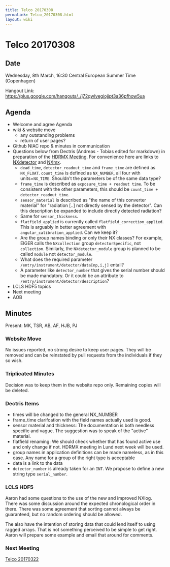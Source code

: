 ```yaml
---
title: Telco 20170308
permalink: Telco_20170308.html
layout: wiki
---
```

Telco 20170308
==============

Date
----

Wednesday, 8th March, 16:30 Central European Summer Time (Copenhagen)

<!-- end of autogeneration -->

Hangout Link:
<https://plus.google.com/hangouts/_/j72qwlvegiojjpt3a36pfhow5ua>

Agenda
------

-   Welcome and agree Agenda
-   wiki & website move
    -   any outstanding problems
    -   return of user pages?
-   Github NIAC repo & minutes in communication
-   Questions below from Dectris (Andreas - Tobias edited for markdown) in preparation of the [HDRMX Meeting](https://indico.maxiv.lu.se/event/233/overview). For convenience here are links to [NXdetector](https://manual.nexusformat.org/classes/base_classes/NXdetector.html#nxdetector) and [NXmx](https://manual.nexusformat.org/classes/applications/NXmx.html#nxmx).
    *   `dead_time`, `detector_readout_time` and `frame_time` are defined as `NX_FLOAT`.  `count_time` is defined as `NX_NUMBER`, all four with units=`NX_TIME`.  Shouldn't the parameters be of the same data type?
    *   `frame_time` is described as `exposure_time + readout time`.  To be consistent with the other parameters, this should be `count_time + detector_readout_time`.
    *   `sensor_material` is described as "the name of this converter material" for "radiation [..] not directly sensed by the detector".  Can this description be expanded to include directly detected radiation?
    *   Same for `sensor_thickness`.
    *   `flatfield_applied` is currently called `flatfield_correction_applied`.  This is arguably in better agreement with `angular_calibration_applied`.  Can we keep it?
    *   Are the group names binding or only their NX classes?  For example, EIGER calls the `NXcollection` group `detectorSpecific`, not `collection`.  Similarly, the `NXdetector_module` group is planned to be called `module` not `detector_module`.
    *   What does the required parameter `/entry/instrument/detector/data[np,i,j]` entail?
    *   A parameter like `detector_number` that gives the serial number should be made mandatory.  Or it could be an attribute to `/entry/instrument/detector/description`?
-   LCLS HDF5 topics
-   Next meeting
-   AOB

Minutes
-------

Present: MK, TSR, AB, AF, HJB, PJ

### Website Move

No issues reported, no strong desire to keep user pages. They will be removed and can be reinstated by pull requests from the individuals if they so wish.

### Triplicated Minutes

Decision was to keep them in the website repo only. Remaining copies will be deleted.

### Dectris Items

* times will be changed to the general NX_NUMBER
* frame_time clarifcation with the field names actually used is good.
* sensor material and thickness: The documentation is both needless specific and vague. The suggestion was to speak of the "active" material.
* flatfield renaming: We should check whether that has found active use and only change if not. HDRMX meeting in Lund next week will be used.
* group names in application definitions can be made nameless, as in this case. Any name for a group of the right type is acceptable
* data is a link to the data
* `detector_number` is already taken for an `INT`. We propose to define a new string type `serial_number`.

### LCLS HDF5

Aaron had some questions to the use of the new and improved NXlog. There was some discussion around the expected chronological order in there.
There was some agreement that sorting cannot always be guaranteed, but no random ordering should be allowed.

The also have the intention of storing data that could lend itself to using ragged arrays. That is not something perceived to be simple to get right.
Aaron will prepare some example and email that around for comments.

### Next Meeting 
[Telco 20170322](Telco_20170322.html)



